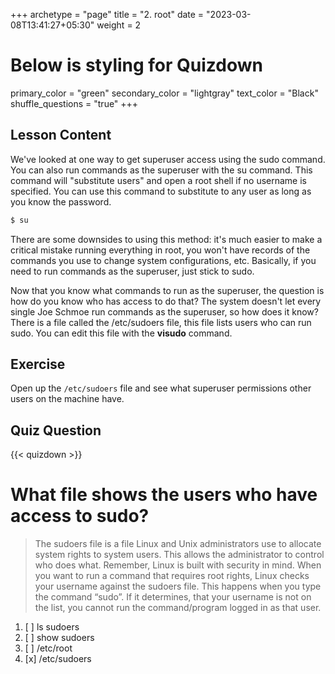 +++
archetype = "page"
title = "2. root"
date = "2023-03-08T13:41:27+05:30"
weight = 2
# Below is styling for Quizdown
primary_color = "green"
secondary_color = "lightgray"
text_color = "Black"
shuffle_questions = "true"
+++

## Lesson Content

We've looked at one way to get superuser access using the sudo command. You can also run commands as the superuser with the su command. This command will "substitute users" and open a root shell if no username is specified. You can use this command to substitute to any user as long as you know the password. 

```bash
$ su
```

There are some downsides to using this method: it's much easier to make a critical mistake running everything in root, you won't have records of the commands you use to change system configurations, etc. Basically, if you need to run commands as the superuser, just stick to sudo.

Now that you know what commands to run as the superuser, the question is how do you know who has access to do that? The system doesn't let every single Joe Schmoe run commands as the superuser, so how does it know? There is a file called the /etc/sudoers file, this file lists users who can run sudo. You can edit this file with the **visudo** command.

## Exercise

Open up the ```/etc/sudoers``` file and see what superuser permissions other users on the machine have.

## Quiz Question

{{< quizdown >}}

# What file shows the users who have access to sudo?

> The sudoers file is a file Linux and Unix administrators use to allocate system rights to system users. This allows the administrator to control who does what. Remember, Linux is built with security in mind. When you want to run a command that requires root rights, Linux checks your username against the sudoers file. This happens when you type the command “sudo”. If it determines, that your username is not on the list, you cannot run the command/program logged in as that user.

1. [ ] ls sudoers
2. [ ] show sudoers
3. [ ] /etc/root
4. [x] /etc/sudoers